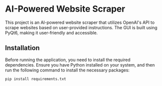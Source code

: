 # AI-Powered Website Scraper

This project is an AI-powered website scraper that utilizes OpenAI's API to scrape websites based on user-provided instructions. The GUI is built using PyQt6, making it user-friendly and accessible.

## Installation

Before running the application, you need to install the required dependencies. Ensure you have Python installed on your system, and then run the following command to install the necessary packages:

```
pip install requirements.txt
```